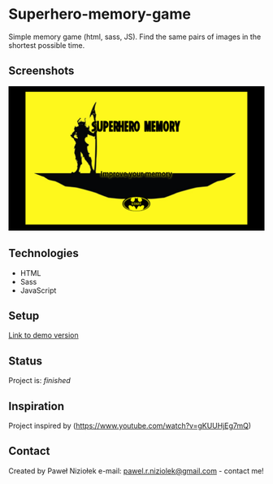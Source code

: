 # Superhero-memory-game

Simple memory game (html, sass, JS).
Find the same pairs of images in the shortest possible time.

## Screenshots

![Example screenshot](./images/screenshot.png)

## Technologies

- HTML
- Sass
- JavaScript

## Setup

[Link to demo version](https://pawelniziolek.github.io/Superhero-memory-game/)

## Status

Project is: _finished_

## Inspiration

Project inspired by (https://www.youtube.com/watch?v=gKUUHjEg7mQ)

## Contact

Created by Paweł Niziołek e-mail: pawel.r.niziolek@gmail.com - contact me!
